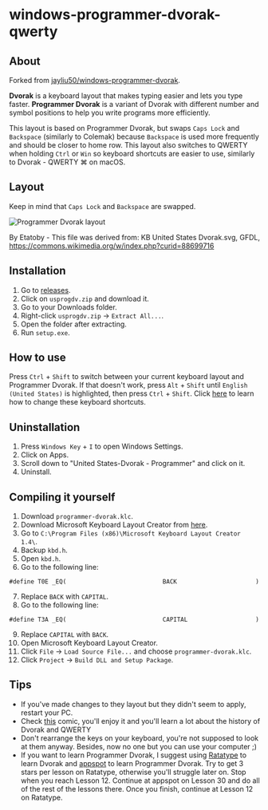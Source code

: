 windows-programmer-dvorak-qwerty
================================
About
-----
Forked from [jayliu50/windows-programmer-dvorak](https://github.com/jayliu50/windows-programmer-dvorak). 

**Dvorak** is a keyboard layout that makes typing easier and lets you type 
faster. **Programmer Dvorak** is a variant of Dvorak with different number and 
symbol positions to help you write programs more efficiently. 

This layout is based on Programmer Dvorak, but swaps `Caps Lock` and 
`Backspace` (similarly to Colemak) because `Backspace` is used more frequently and
should be closer to home row. This layout also switches to QWERTY when holding 
`Ctrl` or `Win` so keyboard shortcuts are easier to use, similarly to 
Dvorak - QWERTY ⌘ on macOS.

Layout
------
Keep in mind that `Caps Lock` and `Backspace` are swapped.

![Programmer Dvorak layout](https://user-images.githubusercontent.com/56197853/116783257-13d90600-aa8e-11eb-83b2-277b385cde4e.png)

By Etatoby - This file was derived from:  KB United States Dvorak.svg, GFDL, 
https://commons.wikimedia.org/w/index.php?curid=88699716

Installation
------------
1. Go to 
[releases](https://github.com/glibg10b/windows-programmer-dvorak/releases).
2. Click on `usprogdv.zip` and download it.
3. Go to your Downloads folder.
4. Right-click `usprogdv.zip` -> `Extract All...`.
5. Open the folder after extracting.
6. Run `setup.exe`.

How to use
----------
Press `Ctrl` + `Shift` to switch between your current keyboard layout and 
Programmer Dvorak. If that doesn't work, press `Alt` + `Shift` until 
`English (United States)` is highlighted, then press `Ctrl` + `Shift`. Click 
[here](https://winaero.com/change-hotkeys-switch-keyboard-layout-windows-10/) to 
learn how to change these keyboard shortcuts.

Uninstallation
--------------
1. Press `Windows Key` + `I` to open Windows Settings.
2. Click on Apps.
3. Scroll down to "United States-Dvorak - Programmer" and click on it.
4. Uninstall.

Compiling it yourself
---------------------
1. Download `programmer-dvorak.klc`.
2. Download Microsoft Keyboard Layout Creator from 
[here](https://www.microsoft.com/en-us/download/confirmation.aspx?id=102134).
3. Go to `C:\Program Files (x86)\Microsoft Keyboard Layout Creator 1.4\`.
4. Backup `kbd.h`.
5. Open `kbd.h`.
6. Go to the following line:
```
#define T0E _EQ(                           BACK                      )
```
7. Replace `BACK` with `CAPITAL`.
8. Go to the following line:
```
#define T3A _EQ(                           CAPITAL                   )
```
9. Replace `CAPITAL` with `BACK`.
11. Open Microsoft Keyboard Layout Creator.
12. Click `File` -> `Load Source File...` and choose `programmer-dvorak.klc`.
13. Click `Project` -> `Build DLL and Setup Package`.

Tips
----
- If you've made changes to they layout but they didn't seem to apply, restart
your PC.
- Check [this](http://www.dvzine.org/) comic, you'll enjoy it and you'll learn a 
lot about the history of Dvorak and QWERTY
- Don't rearrange the keys on your keyboard, you're not supposed to look at them
anyway. Besides, now no one but you can use your computer ;)
- If you want to learn Programmer Dvorak, I suggest using 
[Ratatype](https://www.ratatype.com/courses/english-dvorak/) to learn Dvorak and 
[appspot](https://programmer-dvorak.appspot.com/) to learn Programmer Dvorak. Try 
to get 3 stars per lesson on Ratatype, otherwise you'll struggle later on. Stop 
when you reach Lesson 12. Continue at appspot on Lesson 30 and do all of the 
rest of the lessons there. Once you finish, continue at Lesson 12 on Ratatype.
